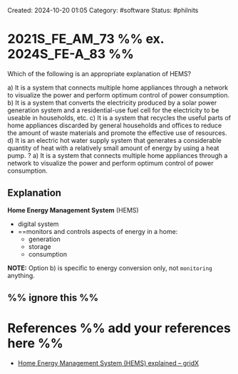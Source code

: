 Created: 2024-10-20 01:05
Category: #software 
Status: #philnits



# 2021S_FE_AM_73 %% ex. 2024S_FE-A_83 %%

Which of the following is an appropriate explanation of HEMS?

a) It is a system that connects multiple home appliances through a network to visualize the power and perform optimum control of power consumption.
b) It is a system that converts the electricity produced by a solar power generation system and a residential-use fuel cell for the electricity to be useable in households, etc.
c) It is a system that recycles the useful parts of home appliances discarded by general households and offices to reduce the amount of waste materials and promote the effective use of resources.
d) It is an electric hot water supply system that generates a considerable quantity of heat with a relatively small amount of energy by using a heat pump.
? 
a) It is a system that connects multiple home appliances through a network to visualize the power and perform optimum control of power consumption.

## Explanation

**Home Energy Management System** (HEMS)
- digital system
- ==monitors and controls aspects of energy in a home:
	- generation
	- storage 
	- consumption

**NOTE:** Option b) is specific to energy conversion only, not `monitoring` anything.


%% ignore this %%
---









# References %% add your references here %%
- [Home Energy Management System (HEMS) explained – gridX](https://www.gridx.ai/knowledge/home-energy-management-system-hems)